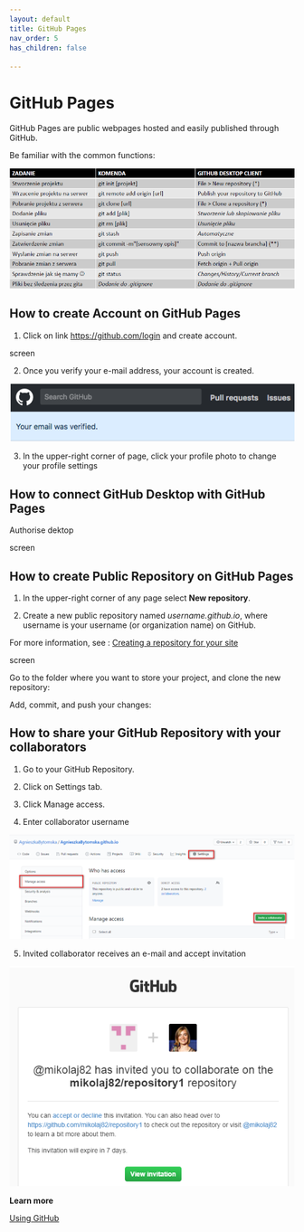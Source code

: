 ```yaml
---
layout: default
title: GitHub Pages
nav_order: 5
has_children: false

---
```



# GitHub Pages 
GitHub Pages are public webpages hosted and easily published through GitHub.

Be familiar with the common functions:

![](../assets/images/GitHub%20Glossary.png)


## How to create Account on GitHub Pages
1. Click on link https://github.com/login and create account.


screen

2.  Once you verify your e-mail address, your account is created. 

![](../assets/images/email%20verified.png)

3. In the upper-right corner of page, click your profile photo to change your profile settings


## How to connect GitHub Desktop with GitHub Pages

Authorise dektop


screen


## How to create Public Repository on GitHub Pages

1. In the upper-right corner of any page select **New repository**.

2. Create a new public repository named *username.github.io*, where username is your username (or organization name) on GitHub.

For more information, see : [Creating a repository for your site](https://docs.github.com/en/github/working-with-github-pages/creating-a-github-pages-site)

screen

Go to the folder where you want to store your project, and clone the new repository:


Add, commit, and push your changes:




## How to share your GitHub Repository with your collaborators

1. Go to your GitHub Repository.

2. Click on Settings tab.

3. Click Manage access.

4. Enter collaborator username

![](../assets/images/invite%20collaborators.png)


5. Invited collaborator receives an e-mail and accept invitation 

![](../assets/images/invitation.png)

**Learn more**

[Using GitHub](https://paldhous.github.io/ucb/2016/dataviz/week4.html)
